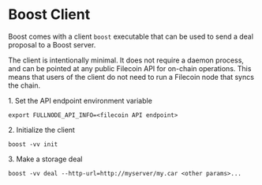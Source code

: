 # Boost Client

Boost comes with a client `boost` executable that can be used to send a deal proposal to a Boost server.

The client is intentionally minimal. It does not require a daemon process, and can be pointed at any public Filecoin API for on-chain operations. This means that users of the client do not need to run a Filecoin node that syncs the chain.

1\. Set the API endpoint environment variable

```
export FULLNODE_API_INFO=<filecoin API endpoint>
```

2\. Initialize the client

```
boost -vv init
```

3\. Make a storage deal

```
boost -vv deal --http-url=http://myserver/my.car <other params>...
```
